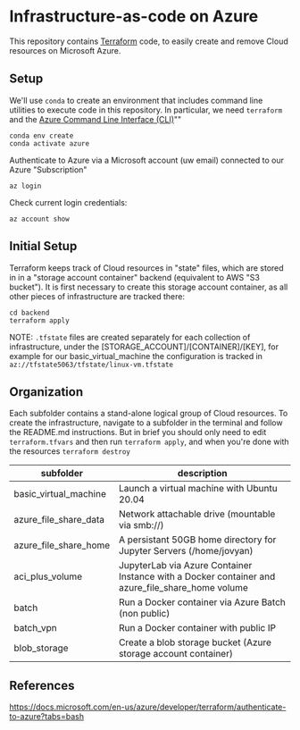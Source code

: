 # Infrastructure-as-code on Azure

This repository contains [Terraform](https://www.terraform.io) code, to easily
create and remove Cloud resources on Microsoft Azure.

## Setup

We'll use `conda` to create an environment that includes command line utilities
to execute code in this repository. In particular, we need `terraform` and the
[Azure Command Line Interface (CLI)](https://docs.microsoft.com/en-us/cli/azure/)""

```
conda env create
conda activate azure
```

Authenticate to Azure via a Microsoft account (uw email) connected to our
Azure "Subscription"
```
az login
```

Check current login credentials:
```
az account show
```

## Initial Setup

Terraform keeps track of Cloud resources in "state" files, which are stored in
in a "storage account container" backend (equivalent to AWS "S3 bucket"). It is first
necessary to create this storage account container, as all other pieces of infrastructure
are tracked there:

```
cd backend
terraform apply
```
NOTE: `.tfstate` files are created separately for each collection of infrastructure,
under the [STORAGE_ACCOUNT]/[CONTAINER]/[KEY], for example for our basic_virtual_machine
the configuration is tracked in `az://tfstate5063/tfstate/linux-vm.tfstate`


## Organization

Each subfolder contains a stand-alone logical group of Cloud resources. To create the infrastructure,
navigate to a subfolder in the terminal and follow the README.md instructions. But in brief
you should only need to edit `terraform.tfvars` and then run `terraform apply`, and when you're done
with the resources `terraform destroy`

| subfolder | description |
| - | - |
| basic_virtual_machine | Launch a virtual machine with Ubuntu 20.04 |
| azure_file_share_data | Network attachable drive (mountable via smb://) |
| azure_file_share_home | A persistant 50GB home directory for Jupyter Servers (/home/jovyan) |
| aci_plus_volume | JupyterLab via Azure Container Instance with a Docker container and azure_file_share_home volume |
| batch | Run a Docker container via Azure Batch (non public) |
| batch_vpn | Run a Docker container with public IP |
| blob_storage | Create a blob storage bucket (Azure storage account container) |


## References

https://docs.microsoft.com/en-us/azure/developer/terraform/authenticate-to-azure?tabs=bash
